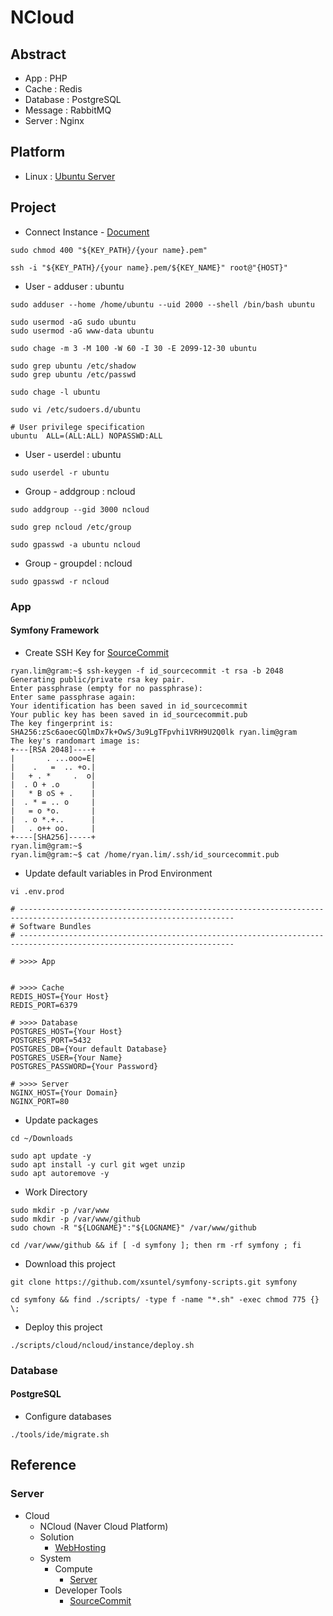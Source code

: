 # NCloud

## Abstract

* App : PHP
* Cache : Redis
* Database : PostgreSQL
* Message : RabbitMQ
* Server : Nginx

## Platform

* Linux : [Ubuntu Server](https://ubuntu.com/download/server/arm)

## Project

* Connect Instance - [Document](https://guide.ncloud-docs.com/docs/ko/server-overview)

```
sudo chmod 400 "${KEY_PATH}/{your name}.pem"

ssh -i "${KEY_PATH}/{your name}.pem/${KEY_NAME}" root@"{HOST}"
```

* User - adduser : ubuntu

```
sudo adduser --home /home/ubuntu --uid 2000 --shell /bin/bash ubuntu

sudo usermod -aG sudo ubuntu
sudo usermod -aG www-data ubuntu
```

```
sudo chage -m 3 -M 100 -W 60 -I 30 -E 2099-12-30 ubuntu

sudo grep ubuntu /etc/shadow
sudo grep ubuntu /etc/passwd

sudo chage -l ubuntu
```

```
sudo vi /etc/sudoers.d/ubuntu

# User privilege specification
ubuntu  ALL=(ALL:ALL) NOPASSWD:ALL
```

* User - userdel : ubuntu

```
sudo userdel -r ubuntu
```

* Group - addgroup : ncloud

```
sudo addgroup --gid 3000 ncloud

sudo grep ncloud /etc/group
```

```
sudo gpasswd -a ubuntu ncloud
```

* Group - groupdel : ncloud

```
sudo gpasswd -r ncloud
```

### App

#### Symfony Framework

* Create SSH Key for [SourceCommit](https://guide.ncloud-docs.com/docs/ko/sourcecommit-use-client)

```
ryan.lim@gram:~$ ssh-keygen -f id_sourcecommit -t rsa -b 2048
Generating public/private rsa key pair.
Enter passphrase (empty for no passphrase): 
Enter same passphrase again: 
Your identification has been saved in id_sourcecommit
Your public key has been saved in id_sourcecommit.pub
The key fingerprint is:
SHA256:zSc6aoecGQlmDx7k+OwS/3u9LgTFpvhi1VRH9U2Q0lk ryan.lim@gram
The key's randomart image is:
+---[RSA 2048]----+
|       . ...ooo=E|
|    .   =  .. +o.|
|   + . *     .  o|
|  . O + .o       |
|   * B oS + .    |
|  . * = .. o     |
|   = o *o.       |
|  . o *.+..      |
|   . o++ oo.     |
+----[SHA256]-----+
ryan.lim@gram:~$ 
ryan.lim@gram:~$ cat /home/ryan.lim/.ssh/id_sourcecommit.pub

```

* Update default variables in Prod Environment

```
vi .env.prod

# ----------------------------------------------------------------------------------------------------------------------
# Software Bundles
# ----------------------------------------------------------------------------------------------------------------------

# >>>> App


# >>>> Cache
REDIS_HOST={Your Host}
REDIS_PORT=6379

# >>>> Database
POSTGRES_HOST={Your Host}
POSTGRES_PORT=5432
POSTGRES_DB={Your default Database}
POSTGRES_USER={Your Name}
POSTGRES_PASSWORD={Your Password}

# >>>> Server
NGINX_HOST={Your Domain}
NGINX_PORT=80
```

* Update packages

```
cd ~/Downloads

sudo apt update -y
sudo apt install -y curl git wget unzip
sudo apt autoremove -y
```

* Work Directory

```
sudo mkdir -p /var/www
sudo mkdir -p /var/www/github
sudo chown -R "${LOGNAME}":"${LOGNAME}" /var/www/github

cd /var/www/github && if [ -d symfony ]; then rm -rf symfony ; fi
```

* Download this project

```
git clone https://github.com/xsuntel/symfony-scripts.git symfony

cd symfony && find ./scripts/ -type f -name "*.sh" -exec chmod 775 {} \;
```

* Deploy this project

```
./scripts/cloud/ncloud/instance/deploy.sh
```

### Database

#### PostgreSQL

* Configure databases

```
./tools/ide/migrate.sh
```

## Reference

### Server

* Cloud
    * NCloud (Naver Cloud Platform)
    * Solution
        * [WebHosting](https://www.ncloud.com/solution/type/webHosting)
    * System
        * Compute
            * [Server](https://www.ncloud.com/product/compute/server)
        * Developer Tools
            * [SourceCommit](https://guide.ncloud-docs.com/docs/ko/sourcecommit-use-client) 